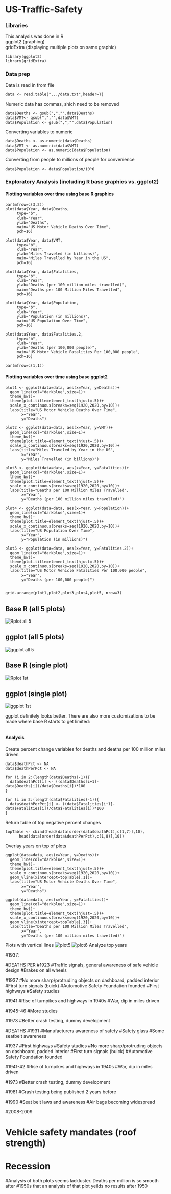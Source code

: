 # US-Traffic-Safety
### Libraries
This analysis was done in R  
ggplot2 (graphing)  
gridExtra (displaying multiple plots on same graphic)
```
library(ggplot2) 
library(gridExtra)
```
### Data prep
Data is read in from file
```
data <- read.table(".../data.txt",header=T)
```
Numeric data has commas, shich need to be removed
```
data$Deaths <- gsub(",","",data$Deaths)
data$VMT<- gsub(",","",data$VMT)
data$Population <- gsub(",","",data$Population)
```
Converting variables to numeric
```
data$Deaths <- as.numeric(data$Deaths)
data$VMT <- as.numeric(data$VMT)
data$Population <- as.numeric(data$Population)
```
Converting from people to millions of people for convenience
```
data$Population <- data$Population/10^6
```
### Exploratory Analysis (including R base graphics vs. ggplot2)
#### Plotting variables over time using base R graphics
```
par(mfrow=c(3,2))
plot(data$Year, data$Deaths, 
     type="b",
     xlab="Year",
     ylab="Deaths",
     main="US Motor Vehicle Deaths Over Time",
     pch=16)

plot(data$Year, data$VMT,
     type="b",
     xlab="Year",
     ylab="Miles Traveled (in billions)",
     main="Miles Travelled by Year in the US",
     pch=16)

plot(data$Year, data$Fatalities,
     type="b",
     xlab="Year",
     ylab="Deaths (per 100 million miles travelled)",
     main="Deaths per 100 Million Miles Travelled",
     pch=16)

plot(data$Year, data$Population,
     type="b",
     xlab="Year",
     ylab="Population (in millions)",
     main="US Population Over Time",
     pch=16)

plot(data$Year, data$Fatalities.2,
     type="b",
     xlab="Year",
     ylab="Deaths (per 100,000 people)",
     main="US Motor Vehicle Fatalities Per 100,000 people",
     pch=16)

par(mfrow=c(1,1))
```
#### Plotting variables over time using base ggplot2
```
plot1 <- ggplot(data=data, aes(x=Year, y=Deaths))+
  geom_line(col="darkblue",size=1)+
  theme_bw()+
  theme(plot.title=element_text(hjust=.5))+
  scale_x_continuous(breaks=seq(1920,2020,by=10))+
  labs(title="US Motor Vehicle Deaths Over Time",
       x="Year",
       y="Deaths")

plot2 <- ggplot(data=data, aes(x=Year, y=VMT))+
  geom_line(col="darkblue",size=1)+
  theme_bw()+
  theme(plot.title=element_text(hjust=.5))+
  scale_x_continuous(breaks=seq(1920,2020,by=10))+
  labs(title="Miles Traveled by Year in the US",
       x="Year",
       y="Miles Travelled (in billions)")

plot3 <- ggplot(data=data, aes(x=Year, y=Fatalities))+
  geom_line(col="darkblue",size=1)+
  theme_bw()+
  theme(plot.title=element_text(hjust=.5))+
  scale_x_continuous(breaks=seq(1920,2020,by=10))+
  labs(title="Deaths per 100 Million Miles Travelled",
       x="Year",
       y="Deaths (per 100 million miles travelled)")

plot4 <- ggplot(data=data, aes(x=Year, y=Population))+
  geom_line(col="darkblue",size=1)+
  theme_bw()+
  theme(plot.title=element_text(hjust=.5))+
  scale_x_continuous(breaks=seq(1920,2020,by=10))+
  labs(title="US Population Over Time",
       x="Year",
       y="Population (in millions)")

plot5 <- ggplot(data=data, aes(x=Year, y=Fatalities.2))+
  geom_line(col="darkblue",size=1)+
  theme_bw()+
  theme(plot.title=element_text(hjust=.5))+
  scale_x_continuous(breaks=seq(1920,2020,by=10))+
  labs(title="US Motor Vehicle Fatalities Per 100,000 people",
       x="Year",
       y="Deaths (per 100,000 people)")


grid.arrange(plot1,plot2,plot3,plot4,plot5, nrow=3)

```
## Base R (all 5 plots)
![Rplot all 5](/Images/Rplot.png)

## ggplot (all 5 plots)
![ggplot all 5](/Images/ggplot02.png)

## Base R (single plot)
![Rplot 1st](/Images/Rplot01.png)

## ggplot (single plot)
![ggplot 1st](/Images/ggplot04.png)

ggplot definitely looks better. There are also more customizations to be made where base R starts to get limited:
```

```

#### Analysis
Create percent change variables for deaths and deaths per 100 million miles driven
```
data$deathPct <- NA
data$deathPerPct <- NA

for (i in 2:(length(data$Deaths)-1)){
  data$deathPct[i] <- ((data$Deaths[i+1]-data$Deaths[i])/data$Deaths[i])*100
}

for (i in 2:(length(data$Fatalities)-1)){
  data$deathPerPct[i] <- ((data$Fatalities[i+1]-data$Fatalities[i])/data$Fatalities[i])*100
}
```
Return table of top negative percent changes
```
topTable <- cbind(head(data[order(data$deathPct),c(1,7)],10),
      head(data[order(data$deathPerPct),c(1,8)],10))
```
Overlay years on top of plots
```
ggplot(data=data, aes(x=Year, y=Deaths))+
  geom_line(col="darkblue",size=1)+
  theme_bw()+
  theme(plot.title=element_text(hjust=.5))+
  scale_x_continuous(breaks=seq(1920,2020,by=10))+
  geom_vline(xintercept=topTable[,1])+
  labs(title="US Motor Vehicle Deaths Over Time",
       x="Year",
       y="Deaths")

ggplot(data=data, aes(x=Year, y=Fatalities))+
  geom_line(col="darkblue",size=1)+
  theme_bw()+
  theme(plot.title=element_text(hjust=.5))+
  scale_x_continuous(breaks=seq(1920,2020,by=10))+
  geom_vline(xintercept=topTable[,3])+
  labs(title="Deaths per 100 Million Miles Travelled",
       x="Year",
       y="Deaths (per 100 million miles travelled)")
```
Plots with vertical lines
![plot5](/Images/ggplot05)
![plot6](/Images/ggplot06)
Analyze top years

#1937:

#DEATHS PER
#1923
#Traffic signals, general awareness of safe vehicle design
#Brakes on all wheels

#1937
#No more sharp/protruding objects on dashboard, padded interior
#First turn signals (buick)
#Automotive Safety Foundation founded
#First highways
#Safety studies

#1941
#Rise of turnpikes and highways in 1940s
#War, dip in miles driven

#1945-46
#More studies

#1973 
#Better crash testing, dummy development


#DEATHS
#1931
#Manufacturers awareness of safety
#Safety glass
#Some seatbelt awareness

#1937
#First highways
#Safety studies
#No more sharp/protruding objects on dashboard, padded interior
#First turn signals (buick)
#Automotive Safety Foundation founded


#1941-42
#Rise of turnpikes and highways in 1940s
#War, dip in miles driven

#1973 
#Better crash testing, dummy development

#1981
#Crash testing being published 2 years before

#1990
#Seat belt laws and awareness
#Air bags becoming widespread

#2008-2009
# Vehicle safety mandates (roof strength)
# Recession


#Analysis of both plots seems lackluster. Deaths per million is so smooth after
#1950s that an analysis of that plot yeilds no results after 1950
```


